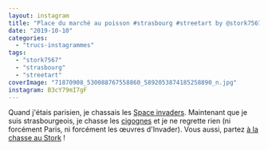 ```yaml
---
layout: instagram
title: "Place du marché au poisson #strasbourg #streetart by @stork7567"
date: "2019-10-10"
categories: 
  - "trucs-instagrammes"
tags: 
  - "stork7567"
  - "strasbourg"
  - "streetart"
coverImage: "71870908_530088767558860_5892053874185258890_n.jpg"
instagram: B3cY79mI7gF
---
```


Quand j'étais parisien, je chassais les [Space invaders](http://sitofotos.6x8.org/index.php?/category/2). Maintenant que je suis strasbourgeois, je chasse les [cigognes](https://www.6x8.org/tag/stork7567/) et je ne regrette rien (ni forcément Paris, ni forcément les œuvres d'Invader). Vous aussi, partez [à la chasse au Stork](https://www.6x8.org/2019/11/a-la-chasse-au-stork/) !
